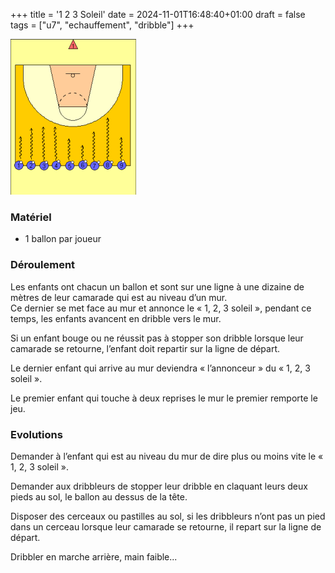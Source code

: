 +++
title = '1 2 3 Soleil'
date = 2024-11-01T16:48:40+01:00
draft = false
tags = ["u7", "echauffement", "dribble"]
+++


![alt](1-2-3-soleil.png)

### Matériel

* 1 ballon par joueur

### Déroulement

Les enfants ont chacun un ballon et sont sur une ligne à une dizaine de mètres de leur camarade
qui est au niveau d’un mur.\
Ce dernier se met face au mur et annonce le « 1, 2, 3 soleil »,
pendant ce temps, les enfants avancent en dribble vers le mur.

Si un enfant bouge ou ne réussit pas à stopper son dribble lorsque leur camarade se retourne, l’enfant doit repartir sur la ligne de
départ.

Le dernier enfant qui arrive au mur deviendra « l’annonceur » du « 1, 2, 3 soleil ».

Le premier enfant qui touche à deux reprises le mur le premier remporte le jeu.

### Evolutions

Demander à l’enfant qui est au niveau du mur de dire plus ou moins vite le « 1, 2, 3 soleil ».

Demander aux dribbleurs de stopper leur dribble en claquant leurs deux pieds au sol, le ballon au
dessus de la tête.

Disposer des cerceaux ou pastilles au sol, si les dribbleurs n’ont pas un pied dans un cerceau
lorsque leur camarade se retourne, il repart sur la ligne de départ.

Dribbler en marche arrière, main faible... 